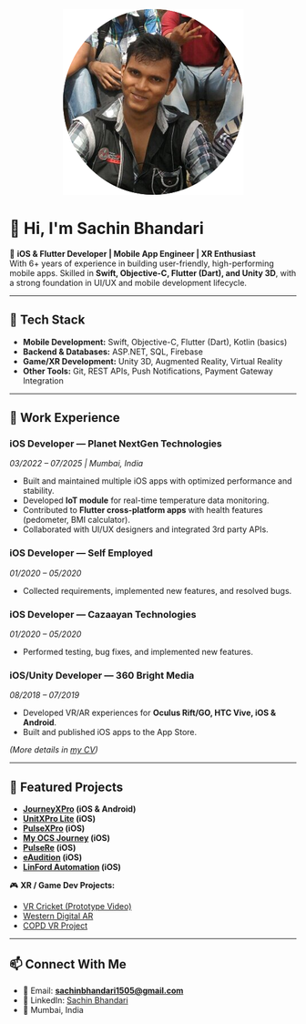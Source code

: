 <p align="center"> <img src="https://github.com/Sachin1505/Sachin1505/blob/main/images/me.png"> </p>

# 👋 Hi, I'm Sachin Bhandari  

🚀 **iOS & Flutter Developer | Mobile App Engineer | XR Enthusiast**  
With 6+ years of experience in building user-friendly, high-performing mobile apps. Skilled in **Swift, Objective-C, Flutter (Dart), and Unity 3D**, with a strong foundation in UI/UX and mobile development lifecycle.  

---

## 🔧 Tech Stack  
- **Mobile Development:** Swift, Objective-C, Flutter (Dart), Kotlin (basics)  
- **Backend & Databases:** ASP.NET, SQL, Firebase  
- **Game/XR Development:** Unity 3D, Augmented Reality, Virtual Reality  
- **Other Tools:** Git, REST APIs, Push Notifications, Payment Gateway Integration  

---

## 💼 Work Experience  

### **iOS Developer — Planet NextGen Technologies**  
*03/2022 – 07/2025 | Mumbai, India*  
- Built and maintained multiple iOS apps with optimized performance and stability.  
- Developed **IoT module** for real-time temperature data monitoring.  
- Contributed to **Flutter cross-platform apps** with health features (pedometer, BMI calculator).  
- Collaborated with UI/UX designers and integrated 3rd party APIs.  

### **iOS Developer — Self Employed**  
*01/2020 – 05/2020*  
- Collected requirements, implemented new features, and resolved bugs.  

### **iOS Developer — Cazaayan Technologies**  
*01/2020 – 05/2020*  
- Performed testing, bug fixes, and implemented new features.  

### **iOS/Unity Developer — 360 Bright Media**  
*08/2018 – 07/2019*  
- Developed VR/AR experiences for **Oculus Rift/GO, HTC Vive, iOS & Android**.  
- Built and published iOS apps to the App Store.  

*(More details in [my CV](#))*

---

## 📱 Featured Projects  

- **[JourneyXPro](https://play.google.com/store/apps/details?id=com.planetgroup.journeyxpro) (iOS & Android)**  
- **[UnitXPro Lite](https://apps.apple.com/in/app/unitxpro-lite/id1188618753) (iOS)**  
- **[PulseXPro](https://apps.apple.com/in/app/pulsexpro/id1500408330) (iOS)**  
- **[My OCS Journey](https://apps.apple.com/in/app/my-ocs-journey/id1558660448) (iOS)**  
- **[PulseRe](https://apps.apple.com/in/app/pulsere/id1582952991) (iOS)**  
- **[eAudition](https://apps.apple.com/in/app/eaudition-audition-from-home/id1300705965) (iOS)**  
- **[LinFord Automation](https://apps.apple.com/in/app/linford-automation/id1466608210) (iOS)**  

🎮 **XR / Game Dev Projects:**  
- [VR Cricket (Prototype Video)](https://www.youtube.com/watch?v=JPDi2qjil3c&t=8s)  
- [Western Digital AR](https://www.youtube.com/watch?v=KX-GzoJKSIM)  
- [COPD VR Project](https://www.youtube.com/watch?v=3rTtCx1lx_8)  

---

## 📫 Connect With Me  
- 📧 Email: **sachinbhandari1505@gmail.com**  
- 💼 LinkedIn: [Sachin Bhandari](https://www.linkedin.com/in/sachin-bhandari-948454146/)  
- 📍 Mumbai, India  
